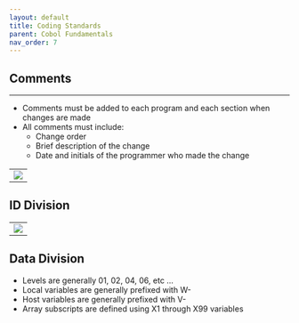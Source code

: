 ```yaml
---
layout: default
title: Coding Standards
parent: Cobol Fundamentals
nav_order: 7
---
```


## Comments
<hr class="hr-no-bottom-margin"/>

- Comments must be added to each program and each section when changes are made
- All comments must include:
  - Change order
  - Brief description of the change
  - Date and initials of the programmer who made the change
  
<table>
  <tr>
    <td>
      <img src="https://user-images.githubusercontent.com/20475336/183905021-90f9fc4f-2ccf-4e0d-bb53-28724022afbf.png">
    </td>
  </tr>
</table>

## ID Division

<table>
  <tr>
    <td>
      <img src="https://user-images.githubusercontent.com/20475336/183906049-4a14d445-68cc-45d8-8a83-a7544c478321.png">
    </td>
  </tr>
</table>

## Data Division

- Levels are generally 01, 02, 04, 06, etc …
- Local variables are generally prefixed with W-
- Host variables are generally prefixed with V-
- Array subscripts are defined using X1 through X99 variables
